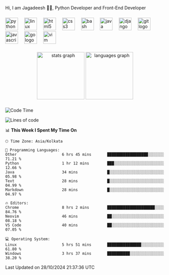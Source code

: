 <p align="left">Hi, I am Jagadeesh 👾👾, Python Developer and Front-End Developer </p>

###

<div align="left">
  <img src="https://cdn.jsdelivr.net/gh/devicons/devicon/icons/python/python-original.svg" height="40" alt="python logo"  />
  <img width="12" />
  <img src="https://cdn.jsdelivr.net/gh/devicons/devicon/icons/linux/linux-original.svg" height="40" alt="linux logo"  />
  <img width="12" />
  <img src="https://cdn.jsdelivr.net/gh/devicons/devicon/icons/html5/html5-original.svg" height="40" alt="html5 logo"  />
  <img width="12" />
  <img src="https://cdn.jsdelivr.net/gh/devicons/devicon/icons/css3/css3-original.svg" height="40" alt="css3 logo"  />
  <img width="12" />
  <img src="https://cdn.jsdelivr.net/gh/devicons/devicon/icons/bash/bash-original.svg" height="40" alt="bash logo"  />
  <img width="12" />
  <img src="https://cdn.jsdelivr.net/gh/devicons/devicon/icons/java/java-original.svg" height="40" alt="java logo"  />
  <img width="12" />
  <img src="https://cdn.jsdelivr.net/gh/devicons/devicon/icons/django/django-plain.svg" height="40" alt="django logo"  />
  <img width="12" />
  <img src="https://cdn.jsdelivr.net/gh/devicons/devicon/icons/git/git-original.svg" height="40" alt="git logo"  />
  <img width="12" />
  <img src="https://cdn.jsdelivr.net/gh/devicons/devicon/icons/javascript/javascript-original.svg" height="40" alt="javascript logo"  />
  <img width="12" />
  <img src="https://cdn.jsdelivr.net/gh/devicons/devicon/icons/go/go-original.svg" height="40" alt="go logo"  />
  <img width="12" />
  <img src="https://cdn.jsdelivr.net/gh/devicons/devicon/icons/vim/vim-original.svg" height="40" alt="vim logo"  />
</div>

###

<div align="center">
  <img src="https://github-readme-stats.vercel.app/api?username=JagadeeshKEEE&hide_title=false&hide_rank=false&show_icons=true&include_all_commits=true&count_private=true&disable_animations=false&theme=dracula&locale=en&hide_border=false&order=1" height="150" alt="stats graph"  />
  <img src="https://github-readme-stats.vercel.app/api/top-langs?username=JagadeeshKEEE&locale=en&hide_title=false&layout=compact&card_width=320&langs_count=5&theme=dracula&hide_border=false&order=2" height="150" alt="languages graph"  />
</div>

###
<!--START_SECTION:waka-->
![Code Time](http://img.shields.io/badge/Code%20Time-356%20hrs%2011%20mins-blue)

![Lines of code](https://img.shields.io/badge/From%20Hello%20World%20I%27ve%20Written-970%20lines%20of%20code-blue)

📊 **This Week I Spent My Time On** 

```text
🕑︎ Time Zone: Asia/Kolkata

💬 Programming Languages: 
Other                    6 hrs 45 mins       ██████████████████░░░░░░░   71.21 % 
Python                   1 hr 12 mins        ███░░░░░░░░░░░░░░░░░░░░░░   12.66 % 
Java                     34 mins             █░░░░░░░░░░░░░░░░░░░░░░░░   05.98 % 
Text                     28 mins             █░░░░░░░░░░░░░░░░░░░░░░░░   04.99 % 
Markdown                 28 mins             █░░░░░░░░░░░░░░░░░░░░░░░░   04.97 % 

🔥 Editors: 
Chrome                   8 hrs 2 mins        █████████████████████░░░░   84.76 % 
Neovim                   46 mins             ██░░░░░░░░░░░░░░░░░░░░░░░   08.18 % 
VS Code                  40 mins             ██░░░░░░░░░░░░░░░░░░░░░░░   07.05 % 

💻 Operating System: 
Linux                    5 hrs 51 mins       ███████████████░░░░░░░░░░   61.80 % 
Windows                  3 hrs 37 mins       ██████████░░░░░░░░░░░░░░░   38.20 % 
```


 Last Updated on 28/10/2024 21:37:36 UTC
<!--END_SECTION:waka-->

